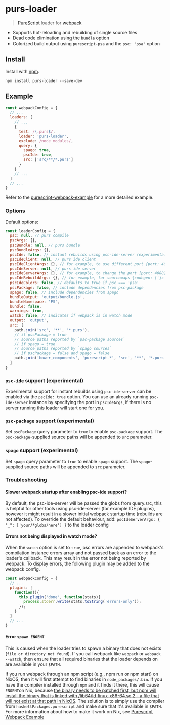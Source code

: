 # purs-loader

> [PureScript](http://www.purescript.org) loader for [webpack](http://webpack.github.io)

- Supports hot-reloading and rebuilding of single source files
- Dead code elimination using the `bundle` option
- Colorized build output using `purescript-psa` and the `psc: "psa"` option

## Install

Install with [npm](https://npmjs.org/package/purs-loader).

```
npm install purs-loader --save-dev
```

## Example

```javascript
const webpackConfig = {
  // ...
  loaders: [
    // ...
    {
      test: /\.purs$/,
      loader: 'purs-loader',
      exclude: /node_modules/,
      query: {
        spago: true,
        pscIde: true,
        src: ['src/**/*.purs']
      }
    }
    // ...
  ]
  // ...
}
```

Refer to the [purescript-webpack-example](https://github.com/ethul/purescript-webpack-example) for a more detailed example.

### Options

Default options:

```javascript
const loaderConfig = {
  psc: null, // purs compile
  pscArgs: {},
  pscBundle: null, // purs bundle
  pscBundleArgs: {},
  pscIde: false, // instant rebuilds using psc-ide-server (experimental)
  pscIdeClient: null, // purs ide client
  pscIdeClientArgs: {}, // for example, to use different port {port: 4088}
  pscIdeServer: null, // purs ide server
  pscIdeServerArgs: {}, // for example, to change the port {port: 4088}
  pscIdeRebuildArgs: {}, // for example, for sourcemaps {codegen: ['js', 'sourcemaps']}
  pscIdeColors: false, // defaults to true if psc === 'psa'
  pscPackage: false, // include dependencies from psc-package
  spago: false, // include dependencies from spago
  bundleOutput: 'output/bundle.js',
  bundleNamespace: 'PS',
  bundle: false,
  warnings: true,
  watch: false, // indicates if webpack is in watch mode
  output: 'output',
  src: [
    path.join('src', '**', '*.purs'),
    // if pscPackage = true
    // source paths reported by `psc-package sources`
    // if spago = true
    // source paths reported by `spago sources`
    // if pscPackage = false and spago = false
    path.join('bower_components', 'purescript-*', 'src', '**', '*.purs')
  ]
}
```

### `psc-ide` support (experimental)

Experimental support for instant rebuilds using `psc-ide-server` can be enabled
via the `pscIde: true` option.
You can use an already running `psc-ide-server` instance by specifying the port in `pscIdeArgs`,
if there is no server running this loader will start one for you.

### `psc-package` support (experimental)

Set `pscPackage` query parameter to `true` to enable `psc-package` support. The `psc-package`-supplied source paths
will be appended to `src` parameter.

### `spago` support (experimental)

Set `spago` query parameter to `true` to enable `spago` support. The `spago`-supplied source paths
will be appended to `src` parameter.

### Troubleshooting

#### Slower webpack startup after enabling psc-ide support?

By default, the psc-ide-server will be passed the globs from query.src, this is
helpful for other tools using psc-ide-server (for example IDE plugins), however
it might result in a slower initial webpack startup time (rebuilds are not
affected). To override the default behaviour, add:
`pscIdeServerArgs: { "_": ['your/*globs/here'] }` to the loader config

#### Errors not being displayed in watch mode?

When the `watch` option is set to `true`, psc errors are appended to
webpack's compilation instance errors array and not passed back as an
error to the loader's callback. This may result in the error not being
reported by webpack. To display errors, the following plugin may be added
to the webpack config.

```javascript
const webpackConfig = {
  // ...
  plugins: [
    function(){
      this.plugin('done', function(stats){
        process.stderr.write(stats.toString('errors-only'));
      });
    }
  ]
  // ...
}
```

#### Error `spawn ENOENT`

This is caused when the loader tries to spawn a binary that does not exists
(`file or directory not found`). If you call webpack like `webpack` or
`webpack --watch`, then ensure that all required binaries that the
loader depends on are available in your `$PATH`. 

If you run webpack through an npm script (e.g., npm run or npm start) on NixOS, 
then it will first attempt to find binaries in `node_packages/.bin`. 
If you have the compiler installed through `npm` and it finds it there, this will 
cause `ENOENT`on Nix, because [the binary needs to be patched first, but npm will 
install the binary that is linked with /lib64/ld-linux-x86-64.so.2 - a file that 
will not exist at that path in NixOS](https://github.com/ethul/purescript-webpack-example/issues/5#issuecomment-282492131).
The solution is to simply use the compiler from `haskellPackages.purescript` and
make sure that it's available in `$PATH`. For more information about how to make 
it work on Nix, see [Purescript Webpack Example](https://github.com/ethul/purescript-webpack-example#using-globally-installed-binaries)
